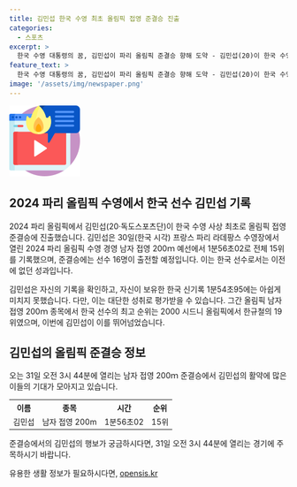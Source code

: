 ```yaml
---
title: 김민섭 한국 수영 최초 올림픽 접영 준결승 진출
categories:
  - 스포츠
excerpt: >
  한국 수영 대통령의 꿈, 김민섭이 파리 올림픽 준결승 향해 도약 - 김민섭(20)이 한국 수영 역사상 최초로 파리 올림픽 수영 접영 남자 200m 예선에서 15위를 기록했다. 31일에는 준결승에 도전하며 역대 최고 성적을 노리고 있다. 이전 발 부상으로 2020 도쿄 올림픽 대표 선발전을 놓쳤던 그의 도전이 이목을 끌고 있다.
feature_text: >
  한국 수영 대통령의 꿈, 김민섭이 파리 올림픽 준결승 향해 도약 - 김민섭(20)이 한국 수영 역사상 최초로 파리 올림픽 수영 접영 남자 200m 예선에서 15위를 기록했다. 31일에는 준결승에 도전하며 역대 최고 성적을 노리고 있다. 이전 발 부상으로 2020 도쿄 올림픽 대표 선발전을 놓쳤던 그의 도전이 이목을 끌고 있다.
image: '/assets/img/newspaper.png'
---
```


<p><img src="/assets/img/news.png" alt="rentncar 속보" /></p>

<h2 data-ke-size="size26">2024 파리 올림픽 수영에서 한국 선수 김민섭 기록</h2>

<p>2024 파리 올림픽에서 김민섭(20·독도스포츠단)이 한국 수영 사상 최초로 올림픽 접영 준결승에 진출했습니다. 김민섭은 30일(한국 시각) 프랑스 파리 라데팡스 수영장에서 열린 2024 파리 올림픽 수영 경영 남자 접영 200ｍ 예선에서 1분56초02로 전체 15위를 기록했으며, 준결승에는 선수 16명이 출전할 예정입니다. 이는 한국 선수로서는 이전에 없던 성과입니다.</p>

<p data-ke-size="size16">김민섭은 자신의 기록을 확인하고, 자신이 보유한 한국 신기록 1분54초95에는 아쉽게 미치지 못했습니다. 다만, 이는 대단한 성취로 평가받을 수 있습니다. 그간 올림픽 남자 접영 200ｍ 종목에서 한국 선수의 최고 순위는 2000 시드니 올림픽에서 한규철의 19위였으며, 이번에 김민섭이 이를 뛰어넘었습니다.</p>

<h2 data-ke-size="size26">김민섭의 올림픽 준결승 정보</h2>

<p>오는 31일 오전 3시 44분에 열리는 남자 접영 200ｍ 준결승에서 김민섭의 활약에 많은 이들의 기대가 모아지고 있습니다.</p>

<table>
  <tr>
    <th>이름</th>
    <th>종목</th>
    <th>시간</th>
    <th>순위</th>
  </tr>
  <tr>
    <td>김민섭</td>
    <td>남자 접영 200m</td>
    <td>1분56초02</td>
    <td>15위</td>
  </tr>
</table>

<p data-ke-size="size16">준결승에서의 김민섭의 행보가 궁금하시다면, 31일 오전 3시 44분에 열리는 경기에 주목하시기 바랍니다.</p>
유용한 생활 정보가 필요하시다면, <a href="https://opensis.kr" rel="dofollow">opensis.kr</a>


